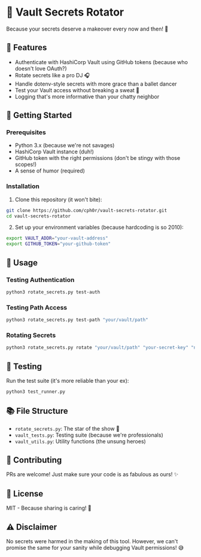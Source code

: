 # 🔐 Vault Secrets Rotator

Because your secrets deserve a makeover every now and then! 💅

## 🌟 Features

- Authenticate with HashiCorp Vault using GitHub tokens (because who doesn't love OAuth?)
- Rotate secrets like a pro DJ 🎧
- Handle dotenv-style secrets with more grace than a ballet dancer
- Test your Vault access without breaking a sweat 💪
- Logging that's more informative than your chatty neighbor

## 🚀 Getting Started

### Prerequisites

- Python 3.x (because we're not savages)
- HashiCorp Vault instance (duh!)
- GitHub token with the right permissions (don't be stingy with those scopes!)
- A sense of humor (required)

### Installation

1. Clone this repository (it won't bite):
```bash
git clone https://github.com/cph0r/vault-secrets-rotator.git
cd vault-secrets-rotator
```

2. Set up your environment variables (because hardcoding is so 2010):
```bash
export VAULT_ADDR="your-vault-address"
export GITHUB_TOKEN="your-github-token"
```

## 🎯 Usage

### Testing Authentication

```bash
python3 rotate_secrets.py test-auth
```

### Testing Path Access

```bash
python3 rotate_secrets.py test-path "your/vault/path"
```

### Rotating Secrets

```bash
python3 rotate_secrets.py rotate "your/vault/path" "your-secret-key" "new-value"
```

## 🧪 Testing

Run the test suite (it's more reliable than your ex):
```bash
python3 test_runner.py
```

## 📚 File Structure

- `rotate_secrets.py`: The star of the show 🌟
- `vault_tests.py`: Testing suite (because we're professionals)
- `vault_utils.py`: Utility functions (the unsung heroes)

## 🤝 Contributing

PRs are welcome! Just make sure your code is as fabulous as ours! ✨

## 📝 License

MIT - Because sharing is caring! 🤗

## ⚠️ Disclaimer

No secrets were harmed in the making of this tool. However, we can't promise the same for your sanity while debugging Vault permissions! 😅